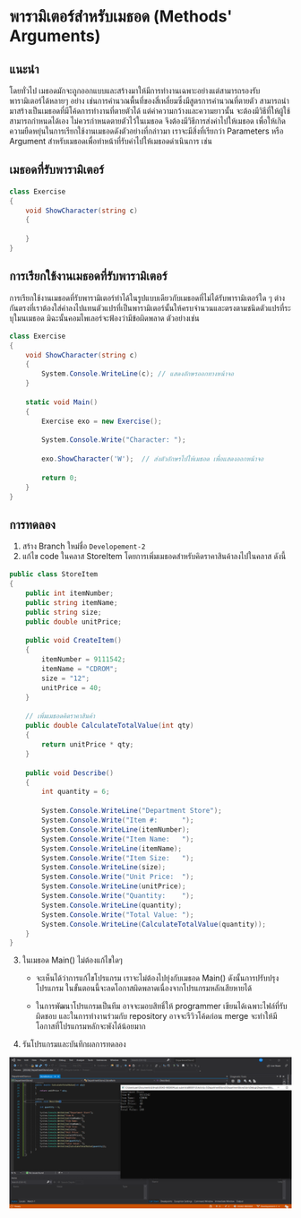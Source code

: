 # พารามิเตอร์สำหรับเมธอด (Methods' Arguments)

## แนะนำ

 โดยทั่วไป เมธอดมักจะถูกออกแบบและสร้างมาให้มีการทำงานเฉพาะอย่างแต่สามารถรองรับพารามิเตอร์ได้หลายๆ อย่าง เช่นการคำนวณพื้นที่ของสี่เหลี่ยมซึ่งมีสูตรการคำนวณที่ตายตัว สามารถนำมาสร้างเป็นเมธอดที่มีโค้ดการทำงานที่ตายตัวได้ แต่ค่าความกว้างและความยาวนั้น จะต้องมีวิธีที่ให้ผู้ใช้สามารถกำหนดได้เอง ไม่ควรกำหนดตายตัวไว้ในเมธอด จึงต้องมีวิธีการส่งค่าไปให้เมธอด
เพื่อให้เกิดความยืดหยุ่นในการเรียกใช้งานเมธอดดังตัวอย่างที่กล่าวมา เราจะมีสิ่งที่เรียกว่า Parameters หรือ Argument สำหรับเมธอดเพื่อทำหน้าที่รับค่าไปให้เมธอดดำเนินการ เช่น

## เมธอดที่รับพารามิเตอร์
``` C#
class Exercise
{
    void ShowCharacter(string c)
    {
     
    }
}
```


## การเรียกใช้งานเมธอดที่รับพารามิเตอร์
การเรียกใช้งานเมธอดที่รับพารามิเตอร์ทำได้ในรูปแบบเดียวกับเมธอดที่ไม่ได้รับพารามิเตอร์ใด ๆ ต่างกันตรงที่เราต้องใส่ค่าลงไปแทนตัวแปรที่เป็นพารามิเตอร์นั้นให้ครบจำนวนและตรงตามชนิดตัวแปรที่ระบุใมนเมธอด มิฉะนั้นคอมไพเลอร์จะฟ้องว่ามีข้อผิดพลาด ตัวอย่างเช่น

``` C#
class Exercise
{
    void ShowCharacter(string c)
    {
        System.Console.WriteLine(c); // แสดงอักษรออกทางหน้าจอ
    }

    static void Main()
    {
        Exercise exo = new Exercise();

        System.Console.Write("Character: ");

        exo.ShowCharacter('W');  // ส่งตัวอักษรไปให้เมธอด เพื่อแสดงออกหน้าจอ

        return 0;
    }
}
```

## การทดลอง
1. สร้าง Branch ใหม่ชื่อ `Developement-2`
2. แก้ไข code ในคลาส StoreItem โดยการเพิ่มเมธอดสำหรับคิดราคาสินค้าลงไปในคลาส ดังนี้

``` C#
public class StoreItem
{
    public int itemNumber;
    public string itemName;
    public string size;
    public double unitPrice;

    public void CreateItem()
    {
        itemNumber = 9111542;
        itemName = "CDROM";
        size = "12";
        unitPrice = 40;
    }

    // เพิ่มเมธอดคิดราคาสินค้า
    public double CalculateTotalValue(int qty)
    {
        return unitPrice * qty;
    }

    public void Describe()
    {
        int quantity = 6;

        System.Console.WriteLine("Department Store");
        System.Console.Write("Item #:      ");
        System.Console.WriteLine(itemNumber);
        System.Console.Write("Item Name:   ");
        System.Console.WriteLine(itemName);
        System.Console.Write("Item Size:   ");
        System.Console.WriteLine(size);
        System.Console.Write("Unit Price:  ");
        System.Console.WriteLine(unitPrice);
        System.Console.Write("Quantity:    ");
        System.Console.WriteLine(quantity);
        System.Console.Write("Total Value: ");
        System.Console.WriteLine(CalculateTotalValue(quantity));
    }
}
```
3. ในเมธอด Main()  ไม่ต้องแก้ไขใดๆ 

   * จะเห็นได้ว่าการแก้ไขโปรแกรม เราจะไม่ต้องไปยุ่งกับเมธอด Main() ดังนั้นการปรับปรุงโปรแกรม ในขั้นตอนนี้จะลดโอกาสผิดพลาดเนื่องจากโปรแกรมหลักเสียหายได้ 

   * ในการพัฒนาโปรแกรมเป็นทีม อาจจะมอบสิทธิ์ให้ programmer เขียนได้เฉพาะไฟล์ที่รับผิดชอบ และในการทำงานร่วมกับ repository อาจจะรีวิวโค้ดก่อน merge จะทำให้มีโอกาสที่โปรแกรมหลักจะพังได้น้อยมาก

4. รันโปรแกรมและบันทึกผลการทดลอง

![1.PNG](https://github.com/03376808-OOAD-60030112/OOAD-WEEK04/blob/master/Lab%20submits/60030112/Activity-2/1.PNG)
